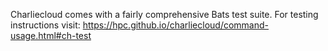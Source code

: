 Charliecloud comes with a fairly comprehensive Bats test suite. For testing
instructions visit: https://hpc.github.io/charliecloud/command-usage.html#ch-test
